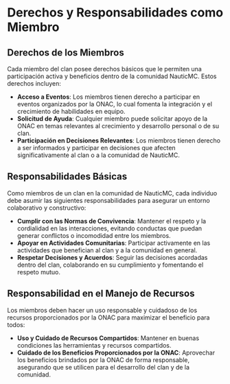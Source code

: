 # Derechos y Responsabilidades como Miembro

## Derechos de los Miembros

Cada miembro del clan posee derechos básicos que le permiten una participación activa y beneficios dentro de la comunidad NauticMC. Estos derechos incluyen:

- **Acceso a Eventos**: Los miembros tienen derecho a participar en eventos organizados por la ONAC, lo cual fomenta la integración y el crecimiento de habilidades en equipo.
- **Solicitud de Ayuda**: Cualquier miembro puede solicitar apoyo de la ONAC en temas relevantes al crecimiento y desarrollo personal o de su clan.
- **Participación en Decisiones Relevantes**: Los miembros tienen derecho a ser informados y participar en decisiones que afecten significativamente al clan o a la comunidad de NauticMC.

## Responsabilidades Básicas

Como miembros de un clan en la comunidad de NauticMC, cada individuo debe asumir las siguientes responsabilidades para asegurar un entorno colaborativo y constructivo:

- **Cumplir con las Normas de Convivencia**: Mantener el respeto y la cordialidad en las interacciones, evitando conductas que puedan generar conflictos o incomodidad entre los miembros.
- **Apoyar en Actividades Comunitarias**: Participar activamente en las actividades que benefician al clan y a la comunidad en general.
- **Respetar Decisiones y Acuerdos**: Seguir las decisiones acordadas dentro del clan, colaborando en su cumplimiento y fomentando el respeto mutuo.

## Responsabilidad en el Manejo de Recursos

Los miembros deben hacer un uso responsable y cuidadoso de los recursos proporcionados por la ONAC para maximizar el beneficio para todos:

- **Uso y Cuidado de Recursos Compartidos**: Mantener en buenas condiciones las herramientas y recursos compartidos.
- **Cuidado de los Beneficios Proporcionados por la ONAC**: Aprovechar los beneficios brindados por la ONAC de forma responsable, asegurando que se utilicen para el desarrollo del clan y de la comunidad.
